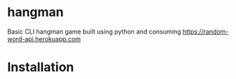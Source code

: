 # hangman
Basic CLI hangman game built using python and consuming https://random-word-api.herokuapp.com

# Installation
